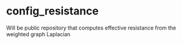 # config_resistance
Will be public repository that computes effective resistance from the weighted graph Laplacian
